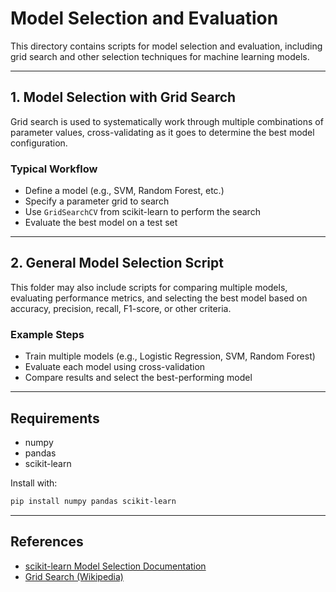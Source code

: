 # Model Selection and Evaluation

This directory contains scripts for model selection and evaluation, including grid search and other selection techniques for machine learning models.

---

## 1. Model Selection with Grid Search

Grid search is used to systematically work through multiple combinations of parameter values, cross-validating as it goes to determine the best model configuration.

### Typical Workflow

- Define a model (e.g., SVM, Random Forest, etc.)
- Specify a parameter grid to search
- Use `GridSearchCV` from scikit-learn to perform the search
- Evaluate the best model on a test set

---

## 2. General Model Selection Script

This folder may also include scripts for comparing multiple models, evaluating performance metrics, and selecting the best model based on accuracy, precision, recall, F1-score, or other criteria.

### Example Steps

- Train multiple models (e.g., Logistic Regression, SVM, Random Forest)
- Evaluate each model using cross-validation
- Compare results and select the best-performing model

---

## Requirements

- numpy
- pandas
- scikit-learn

Install with:

```bash
pip install numpy pandas scikit-learn
```

---

## References

- [scikit-learn Model Selection Documentation](https://scikit-learn.org/stable/modules/model_selection.html)
- [Grid Search (Wikipedia)](https://en.wikipedia.org/wiki/Hyperparameter_optimization#Grid_search)
